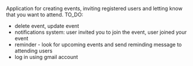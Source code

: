Application for creating events, inviting registered users and letting know that you want to attend.
TO_DO:
- delete event, update event
- notifications system: user invited you to join the event, user joined your event
- reminder - look for upcoming events and send reminding message to attending users
- log in using gmail account
